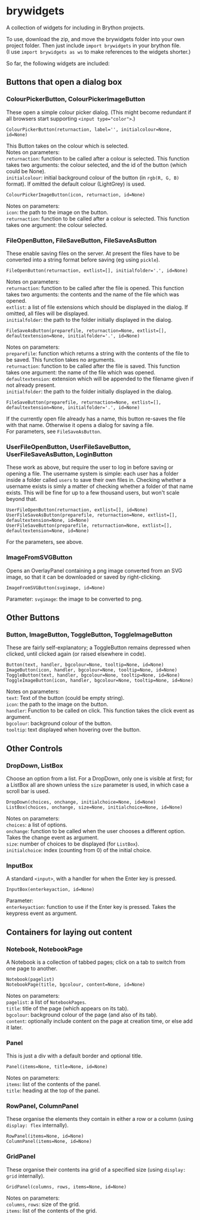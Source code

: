 # brywidgets
A collection of widgets for including in Brython projects.

To use, download the zip, and move the brywidgets folder into your own project folder.  Then just include `import brywidgets` in your brython file.  
(I use `import brywidgets as ws` to make references to the widgets shorter.)

So far, the following widgets are included:

## Buttons that open a dialog box

### ColourPickerButton, ColourPickerImageButton
These open a simple colour picker dialog. (This might become redundant if all browsers start supporting `<input type="color">`.)
```
ColourPickerButton(returnaction, label='', initialcolour=None, id=None)
```
This Button takes on the colour which is selected.  
Notes on parameters:  
`returnaction`: function to be called after a colour is selected.
This function takes two arguments: the colour selected, and the id of the button (which could be None).  
`initialcolour`: initial background colour of the button (in `rgb(R, G, B)` format).  If omitted the default colour (LightGrey) is used.
```
ColourPickerImageButton(icon, returnaction, id=None)
```
Notes on parameters:  
`icon`: the path to the image on the button.  
`returnaction`: function to be called after a colour is selected. This function takes one argument: the colour selected.

### FileOpenButton, FileSaveButton, FileSaveAsButton
These enable saving files on the server.  At present the files have to be converted into a string format before saving (eg using `pickle`).
```
FileOpenButton(returnaction, extlist=[], initialfolder='.', id=None)
```
Notes on parameters:  
`returnaction`: function to be called after the file is opened.
This function takes two arguments: the contents and the name of the file which was opened.  
`extlist`: a list of file extensions which should be displayed in the dialog.  If omitted, all files will be displayed.  
`initialfolder`: the path to the folder initially displayed in the dialog.
```
FileSaveAsButton(preparefile, returnaction=None, extlist=[], defaultextension=None, initialfolder='.', id=None)
```
Notes on parameters:  
`preparefile`: function which returns a string with the contents of the file to be saved. This function takes no arguments.  
`returnaction`: function to be called after the file is saved.
This function takes one argument: the name of the file which was opened.  
`defaultextension`: extension which will be appended to the filename given if not already present.  
`initialfolder`: the path to the folder initially displayed in the dialog.
```
FileSaveButton(preparefile, returnaction=None, extlist=[], defaultextension=None, initialfolder='.', id=None)
```
If the currently open file already has a name, this button re-saves the file with that name.  Otherwise it opens a dialog for saving a file.  
For parameters, see `FileSaveAsButton`.

### UserFileOpenButton, UserFileSaveButton, UserFileSaveAsButton, LoginButton
These work as above, but require the user to log in before saving or opening a file.  The username system is simple: each user has a folder inside a folder called ```users``` to save their own files in.  Checking whether a username exists is simly a matter of checking whether a folder of that name exists.  This will be fine for up to a few thousand users, but won't scale beyond that.
```
UserFileOpenButton(returnaction, extlist=[], id=None)
UserFileSaveAsButton(preparefile, returnaction=None, extlist=[], defaultextension=None, id=None)
UserFileSaveButton(preparefile, returnaction=None, extlist=[], defaultextension=None, id=None)
```
For the parameters, see above.

### ImageFromSVGButton
Opens an OverlayPanel containing a png image converted from an SVG image, so that it can be downloaded or saved by right-clicking.
```
ImageFromSVGButton(svgimage, id=None)
```
Parameter:
`svgimage`: the image to be converted to png.

## Other Buttons

### Button, ImageButton, ToggleButton, ToggleImageButton
These are fairly self-explanatory; a ToggleButton remains depressed when clicked, until clicked again (or raised elsewhere in code).
```
Button(text, handler, bgcolour=None, tooltip=None, id=None)  
ImageButton(icon, handler, bgcolour=None, tooltip=None, id=None)  
ToggleButton(text, handler, bgcolour=None, tooltip=None, id=None)  
ToggleImageButton(icon, handler, bgcolour=None, tooltip=None, id=None)
```
Notes on parameters:  
`text`: Text of the button (could be empty string).  
`icon`: the path to the image on the button.  
`handler`:  Function to be called on click. This function takes the click event as argument.  
`bgcolour`: background colour of the button.  
`tooltip`: text displayed when hovering over the button.

## Other Controls

### DropDown, ListBox
Choose an option from a list. For a DropDown, only one is visible at first; for a ListBox all are shown unless the `size` parameter is used, in which case a scroll bar is used.
```
DropDown(choices, onchange, initialchoice=None, id=None)  
ListBox(choices, onchange, size=None, initialchoice=None, id=None)
```
Notes on parameters:  
`choices`: a list of options.  
`onchange`: function to be called when the user chooses a different option.  Takes the change event as argument.  
`size`: number of choices to be displayed (for `ListBox`).  
`initialchoice`: index (counting from 0) of the initial choice.  

### InputBox
A standard ```<input>```, with a handler for when the Enter key is pressed.
```
InputBox(enterkeyaction, id=None)
```
Parameter:  
`enterkeyaction`: function to use if the Enter key is pressed. Takes the keypress event as argument.

## Containers for laying out content

### Notebook, NotebookPage
A Notebook is a collection of tabbed pages; click on a tab to switch from one page to another.
```
Notebook(pagelist)
NotebookPage(title, bgcolour, content=None, id=None)
```
Notes on parameters:  
`pagelist`: a list of `NotebookPages`.  
`title`: title of the page (which appears on its tab).  
`bgcolour`: background colour of the page (and also of its tab).  
`content`: optionally include content on the page at creation time, or else add it later.

### Panel
This is just a div with a default border and optional title.
```
Panel(items=None, title=None, id=None)
```
Notes on parameters:  
`items`: list of the contents of the panel.  
`title`: heading at the top of the panel.

### RowPanel, ColumnPanel
These organise the elements they contain in either a row or a column (using `display: flex` internally).
```
RowPanel(items=None, id=None)
ColumnPanel(items=None, id=None)
```

### GridPanel
These organise their contents ina grid of a specified size (using `display: grid` internally).
```
GridPanel(columns, rows, items=None, id=None)
```
Notes on parameters:  
`columns`, `rows`: size of the grid.  
`items`: list of the contents of the grid.
